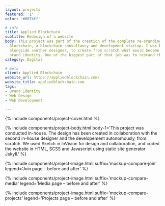 ```yaml
---
layout: projects
featured: '1'
color: '#007bff'

# info
title: Applied Blockchain
subtitle: Redesign of a website
body: This project was part of the creation of the complete re-branding of Applied
  Blockchain, a blockchain consultancy and development startup. I was brought onboard,
  alongside another designer, to create from scratch what would become the company's
  brand identity. One of the biggest part of that job was to rebrand the website.
category: Digital

# meta
client: Applied Blockchain
website_url: https://appliedblockchain.com/
website_title: appliedblockchain.com
tags:
- Brand Identity
- Web Design
- Web Development

---
```

{% include components/project-cover.html %}

{% include components/project-body.html
body-1='This project was conducted in-house. The design has been created in collaboration with the second in-house designer and the developement autonomously, from scratch. We used Sketch in InVision for design and collaboration, and coded the website in HTML, SCSS and Javascript using static site generator Jekyll.'
%}

{% include components/project-image.html
suffix='mockup-compare-join'
legend='Join page – before and after'
%}

{% include components/project-image.html
suffix='mockup-compare-media'
legend='Media page – before and after'
%}

{% include components/project-image.html
suffix='mockup-compare-projects'
legend='Projects page – before and after'
%}